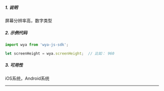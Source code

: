 ##### 1. 说明

屏幕分辨率高，数字类型

##### 2. 示例代码

```javascript
import wya from 'wya-js-sdk';

let screenHeight = wya.screenHeight;  // 比如： 960
```
##### 3. 可用性
iOS系统，Android系统

---------